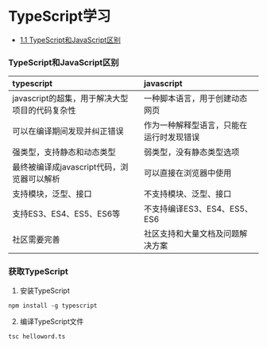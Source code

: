 # TypeScript学习

* [1.1 TypeScript和JavaScript区别](#1.1)

<h3 id="1.1">TypeScript和JavaScript区别</h3>

|typescript|javascript|
|:---------|:---------|
|javascript的超集，用于解决大型项目的代码复杂性|一种脚本语言，用于创建动态网页|
|可以在编译期间发现并纠正错误|作为一种解释型语言，只能在运行时发现错误|
|强类型，支持静态和动态类型|弱类型，没有静态类型选项|
|最终被编译成javascript代码，浏览器可以解析|可以直接在浏览器中使用|
|支持模块，泛型、接口|不支持模块、泛型、接口|
|支持ES3、ES4、ES5、ES6等|不支持编译ES3、ES4、ES5、ES6|
|社区需要完善|社区支持和大量文档及问题解决方案|

<h3 id="1.2">获取TypeScript</h3>

1. 安装TypeScript
```
npm install -g typescript
```
2. 编译TypeScript文件
```
tsc helloword.ts
```

